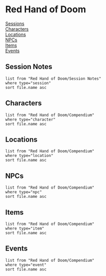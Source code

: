 # Red Hand of Doom
<span class="nav">[Sessions](#Sessions)<br/>[Characters](#Characters)<br/>[Locations](#Locations)<br/>[NPCs](#NPCs)<br/>[Items](#Items)<br/>[Events](#Events)</span>


## Session Notes
```dataview
list from "Red Hand of Doom/Session Notes"
where type="session"
sort file.name asc
```

## Characters
```dataview
list from "Red Hand of Doom/Compendium"
where type="character"
sort file.name asc
```

## Locations
```dataview
list from "Red Hand of Doom/Compendium"
where type="location"
sort file.name asc
```

## NPCs
```dataview
list from "Red Hand of Doom/Compendium"
where type="npc"
sort file.name asc
```

## Items
```dataview
list from "Red Hand of Doom/Compendium"
where type="item"
sort file.name asc
```

## Events
```dataview
list from "Red Hand of Doom/Compendium"
where type="event"
sort file.name asc
```
